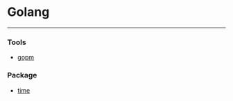 # Golang

---

### Tools

+ [gopm](https://github.com/XiaoxiaoxiaoCoder/Note/blob/master/Go/go_tools/gopm.md)


### Package
+ [time](https://github.com/XiaoxiaoxiaoCoder/Note/blob/master/Go/go_package/time.md)